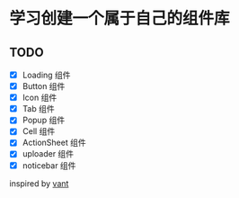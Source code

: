 # 学习创建一个属于自己的组件库

## TODO

- [x] Loading 组件
- [x] Button 组件
- [x] Icon 组件
- [x] Tab 组件
- [x] Popup 组件
- [x] Cell 组件
- [x] ActionSheet 组件
- [x] uploader 组件
- [x] noticebar 组件

inspired by [vant](https://youzan.github.io/vant/#/zh-CN/intro)
